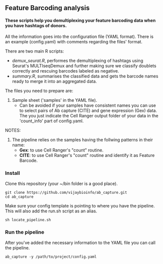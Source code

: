 ## Feature Barcoding analysis

#### These scripts help you demultiplexing your feature barcoding data when you have hashtags of donors.

All the information goes into the configuration file (YAML format). There is an example (config.yaml) with comments regarding the files' format.

There are two main R scripts:
- _demux_seurat.R_, performes the demultiplexing of hashtags using Seurat's MULTIseqDemux and further making sure we classify doublets correctly and rescuing barcodes labeled as negative.
- _summary.R_, summarises the classified data and gets the barcode names ready to merge it into an aggregated data.

The files you need to prepare are:
1. Sample sheet ('samples' in the YAML file).
	- Can be avoided if your samples have consistent names you can use to select pairs of Ab capture (CITE) and gene expression (Gex) data. The you just indicate the Cell Ranger output folder of your data in the 'count_info' part of config.yaml.

NOTES:
1. The pipeline relies on the samples having the follwing patterns in their name:
	- **Gex**: to use Cell Ranger's "count" routine.
	- **CITE**: to use Cell Ranger's "count" routine and identify it as Feature Barcode.

### Install
Clone this repository (your ~/bin folder is a good place).
```
git clone https://github.com/vijaybioinfo/ab_capture.git
cd ab_capture
```

Make sure your config template is pointing to where you have the pipeline.
This will also add the run.sh script as an alias.
```
sh locate_pipeline.sh
```

### Run the pipeline
After you've added the necessary information to the YAML file you can call the pipeline.
```
ab_capture -y /path/to/project/config.yaml
```
